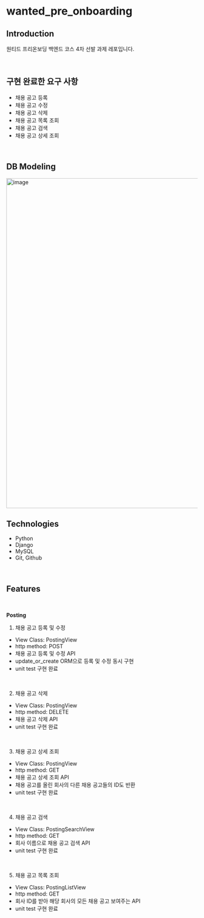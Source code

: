 # wanted_pre_onboarding


## Introduction
원티드 프리온보딩 백엔드 코스 4차 선발 과제 레포입니다.


</br>

## 구현 완료한 요구 사항
- 채용 공고 등록
- 채용 공고 수정
- 채용 공고 삭제
- 채용 공고 목록 조회
- 채용 공고 검색
- 채용 공고 상세 조회


</br>

## DB Modeling

<img width="869" alt="image" src="https://user-images.githubusercontent.com/65996045/185530653-acce9b8e-bc0f-4bd0-9987-74794342516d.png">

</br>

## Technologies
- Python
- Django
- MySQL
- Git, Github


</br>

## Features

</br>

**Posting**
1. 채용 공고 등록 및 수정
  - View Class: PostingView
  - http method: POST
  - 채용 공고 등록 및 수정 API
  - update_or_create ORM으로 등록 및 수정 동시 구현
  - unit test 구현 완료
  
<br>
  
2. 채용 공고 삭제
  - View Class: PostingView
  - http method: DELETE
  - 채용 공고 삭제 API
  - unit test 구현 완료

<br>
  
3. 채용 공고 상세 조회
  - View Class: PostingView
  - http method: GET
  - 채용 공고 상세 조회 API
  - 채용 공고를 올린 회사의 다른 채용 공고들의 ID도 반환
  - unit test 구현 완료

<br>
  
4. 채용 공고 검색
  - View Class: PostingSearchView
  - http method: GET
  - 회사 이름으로 채용 공고 검색 API
  - unit test 구현 완료

<br>
  
5. 채용 공고 목록 조회 
  - View Class: PostingListView
  - http method: GET
  - 회사 ID를 받아 해당 회사의 모든 채용 공고 보여주는 API
  - unit test 구현 완료

</br>


